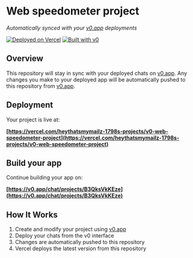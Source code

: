 # Web speedometer project

*Automatically synced with your [v0.app](https://v0.app) deployments*

[![Deployed on Vercel](https://img.shields.io/badge/Deployed%20on-Vercel-black?style=for-the-badge&logo=vercel)](https://vercel.com/heythatsmymailz-1798s-projects/v0-web-speedometer-project)
[![Built with v0](https://img.shields.io/badge/Built%20with-v0.app-black?style=for-the-badge)](https://v0.app/chat/projects/B3QksVkKEze)

## Overview

This repository will stay in sync with your deployed chats on [v0.app](https://v0.app).
Any changes you make to your deployed app will be automatically pushed to this repository from [v0.app](https://v0.app).

## Deployment

Your project is live at:

**[https://vercel.com/heythatsmymailz-1798s-projects/v0-web-speedometer-project](https://vercel.com/heythatsmymailz-1798s-projects/v0-web-speedometer-project)**

## Build your app

Continue building your app on:

**[https://v0.app/chat/projects/B3QksVkKEze](https://v0.app/chat/projects/B3QksVkKEze)**

## How It Works

1. Create and modify your project using [v0.app](https://v0.app)
2. Deploy your chats from the v0 interface
3. Changes are automatically pushed to this repository
4. Vercel deploys the latest version from this repository